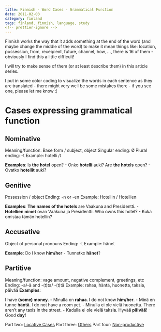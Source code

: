 ```yaml
---
title: Finnish - Word Cases - Grammatical Function
date: 2011-02-03
category: finland
tags: finland, finnish, language, study
<!-- prettier-ignore -->
---
```


Finnish works the way that it adds something at the end of the word (and maybe
change the middle of the word) to make it mean things like: location,
possession, from, receipient, future, channel, how, ..., there is 16 of them -
obviously I find this a little difficult!

I will try to make sense of them (or at least describe them) in this article
series.

I put in some color coding to visualize the words in each sentence as they are
translated - there might very well be some mistakes there - if you see one,
please let me know :)

# Cases expressing grammatical function

## Nominative

Meaning/function: Base form / subject, object Singular ending: Ø Plural ending:
-t Example: hotelli /t

**Examples**: Is **the hotel** open? - Onko **hotelli** auki? Are **the hotels**
open? - Ovatko **hotellit** auki?

## Genitive

Possession / object Ending: -n or -en Example: Hotellin / Hotellien

**Examples**: **The names of the hotels** are Vaakuna and Presidentti. -
**Hotellien nimet** ovan Vaakuna ja Presidentti. Who owns this hotel? - Kuka
omistaa tämän hotellin?

## Accusative

Object of personal pronouns Ending: -t Example: hänet

**Example**: Do I know **him/her** - Tunnetko **hänet**?

## Partitive

Meaning/function: vage amount, negative complement, greetings, etc Ending: -a/-ä
and -(t)ta/ -(t)tä Example: rahaa, häntä, huonetta, taksia, päivää **Examples**:

I have **(some) money**. - Minulla on **rahaa**. I do not know **him/her**. -
Minä en tunne **häntä**. I do not have a room yet. - Minulla ei ole vielä
huonetta. There aren't any taxis in the street. - Kadulla ei ole vielä taksia.
Hyvää **päivää**! - Good **day**!

Part two:
[Locative Cases](https://guldmyr.com/finnish-word-cases-locative-expressing-place "locative cases")
Part three: [Others](../finnish-word-cases-others "others") Part four:
[Non-productive](../finnish-word-cases-non-productive-cases "non-productive")
